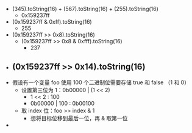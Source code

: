 - (345).toString(16) + (567).toString(16) + (255).toString(16)
	- 0x159237ff
- (0x159237ff & 0xff).toString(16)
	- 255
- (0x159237ff >> 0x8).toString(16)
	- (0x159237ff >> 0x8 & 0xfff).toString(16)
		- 237
- (0x159237ff >> 0x14).toString(16)
	-
- 假设有一个变量 foo 使用 100 个二进制位需要存储 true 和 false （1 和 0）
	- 设置第三位为 1：0b00000  | (1 << 2)
		- 1 << 2 : 100
		- 0b00000 | 100 : 0b00100
	- 取 index 位：foo >> index & 1
		- 想将目标位移到最后一位，再 & 取第一位
-